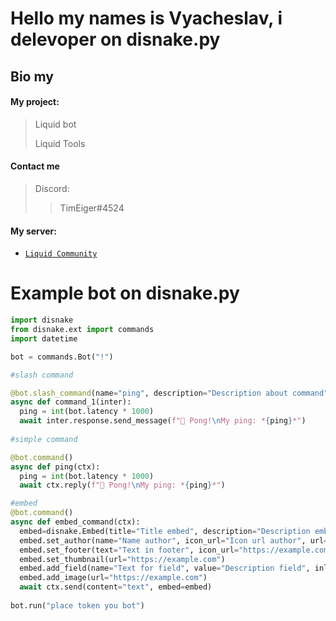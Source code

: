 # Hello my names is Vyacheslav, i delevoper on disnake.py
## Bio my
#### My project:
> Liquid bot
> 
> Liquid Tools

#### Contact me
>
>   Discord:  
>>    TimEiger#4524
>>    


#### My server:

  - [`Liquid Community`](https://discord.gg/Tk9R9CH8Z3)

# Example bot on disnake.py

```py
import disnake
from disnake.ext import commands
import datetime

bot = commands.Bot("!")

#slash command

@bot.slash_command(name="ping", description="Description about command")
async def command_1(inter):
  ping = int(bot.latency * 1000)
  await inter.response.send_message(f"🏓 Pong!\nMy ping: *{ping}*")
  
#simple command

@bot.command()
async def ping(ctx):
  ping = int(bot.latency * 1000)
  await ctx.reply(f"🏓 Pong!\nMy ping: *{ping}*")

#embed
@bot.command()
async def embed_command(ctx):
  embed=disnake.Embed(title="Title embed", description="Description embed", color=0xff0000, timestamp=datetime.datetime.now())
  embed.set_author(name="Name author", icon_url="Icon url author", url="https//example.com")
  embed.set_footer(text="Text in footer", icon_url="https://example.com")
  embed.set_thumbnail(url="https://example.com")
  embed.add_field(name="Text for field", value="Description field", inline=True)
  embed.add_image(url="https://example.com")
  await ctx.send(content="text", embed=embed)
  
bot.run("place token you bot")
```





